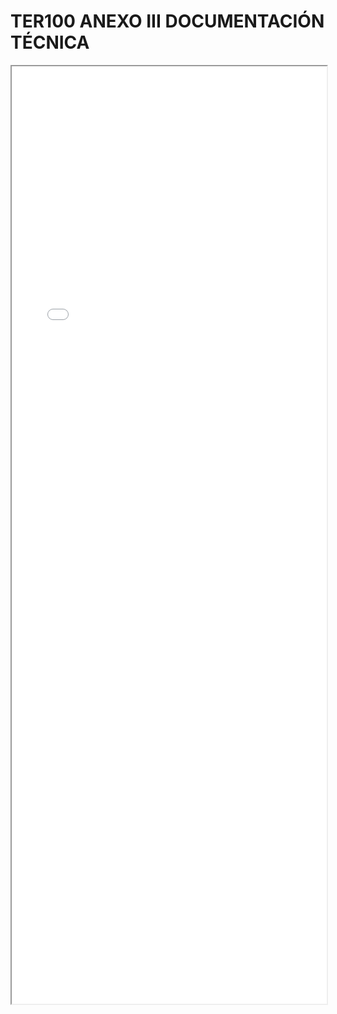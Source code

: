 
# TER100 ANEXO III DOCUMENTACIÓN TÉCNICA

<iframe src="../TER100 ANEXO III DOCUMENTACIÓN TÉCNICA.pdf" width="100%" height="1500px"></iframe>

